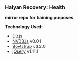 ### Haiyan Recovery: Health
__mirror repo for training purposes__

**Technology Used:**
- [D3.js](http://d3js.org/)
- [NVD3.js](http://nvd3.org/) v0.0.1
- [Bootstrap](http://getbootstrap.com/) v3.2.0
- [jQuery](https://ajax.googleapis.com/ajax/libs/jquery/1.11.1/jquery.min.js) v1.11.1
